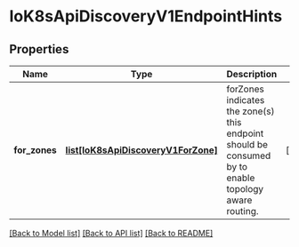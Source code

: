 # IoK8sApiDiscoveryV1EndpointHints

## Properties
Name | Type | Description | Notes
------------ | ------------- | ------------- | -------------
**for_zones** | [**list[IoK8sApiDiscoveryV1ForZone]**](IoK8sApiDiscoveryV1ForZone.md) | forZones indicates the zone(s) this endpoint should be consumed by to enable topology aware routing. | [optional] 

[[Back to Model list]](../README.md#documentation-for-models) [[Back to API list]](../README.md#documentation-for-api-endpoints) [[Back to README]](../README.md)


